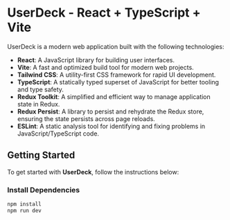 # **UserDeck** - React + TypeScript + Vite

UserDeck is a modern web application built with the following technologies:

- **React**: A JavaScript library for building user interfaces.
- **Vite**: A fast and optimized build tool for modern web projects.
- **Tailwind CSS**: A utility-first CSS framework for rapid UI development.
- **TypeScript**: A statically typed superset of JavaScript for better tooling and type safety.
- **Redux Toolkit**: A simplified and efficient way to manage application state in Redux.
- **Redux Persist**: A library to persist and rehydrate the Redux store, ensuring the state persists across page reloads.
- **ESLint**: A static analysis tool for identifying and fixing problems in JavaScript/TypeScript code.

## Getting Started

To get started with **UserDeck**, follow the instructions below:

### Install Dependencies

```bash
npm install
npm run dev
```
